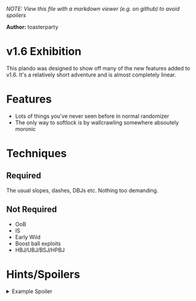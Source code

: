 *NOTE: View this file with a markdown viewer (e.g. on github) to avoid spoilers*

**Author:** toasterparty

# v1.6 Exhibition
This plando was designed to show off many of the new features added to v1.6. It's a relatively short adventure and is almost completely linear.

# Features
- Lots of things you've never seen before in normal randomizer
- The only way to softlock is by wallcrawling somewhere absoutely moronic

# Techniques

## Required
The usual slopes, dashes, DBJs etc. Nothing too demanding.

## Not Required
- OoB
- IS
- Early Wild
- Boost ball exploits
- HBJ/UBJ/BSJ/HPBJ

# Hints/Spoilers

<details>
  <summary>Example Spoiler</summary>
    Example spoiler text
</details>
